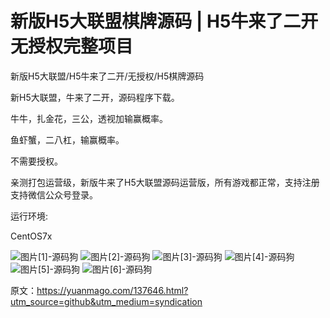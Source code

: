# 新版H5大联盟棋牌源码 | H5牛来了二开无授权完整项目

新版H5大联盟/H5牛来了二开/无授权/H5棋牌源码

新H5大联盟，牛来了二开，源码程序下载。

牛牛，扎金花，三公，透视加输赢概率。

鱼虾蟹，二八杠，输赢概率。

不需要授权。

亲测打包运营级，新版牛来了H5大联盟源码运营版，所有游戏都正常，支持注册 支持微信公众号登录。

运行环境:

CentOS7x

![图片[1]-源码狗](https://yuanmago.com/wp-content/uploads/2025/08/1745166584-3bffe2d7849c620-1024x768.png) ![图片[2]-源码狗](https://yuanmago.com/wp-content/uploads/2025/08/1745166588-bf4ad4dde160f1c-1024x768.png) ![图片[3]-源码狗](https://yuanmago.com/wp-content/uploads/2025/08/1745166592-efec768fd88f918-1024x768.png) ![图片[4]-源码狗](https://yuanmago.com/wp-content/uploads/2025/08/1745166596-1c6a2d4b8bf59e3-1536x626-1-1024x417.png) ![图片[5]-源码狗](https://yuanmago.com/wp-content/uploads/2025/08/1745166598-7e3942f12ddac1f-1536x678-1-1024x452.png) ![图片[6]-源码狗](https://yuanmago.com/wp-content/uploads/2025/08/1745166600-6e93fc0c9d3840d-1536x669-1-1024x446.png)

原文：https://yuanmago.com/137646.html?utm_source=github&utm_medium=syndication
